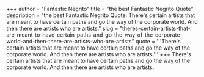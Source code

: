 +++
author = "Fantastic Negrito"
title = "the best Fantastic Negrito Quote"
description = "the best Fantastic Negrito Quote: There's certain artists that are meant to have certain paths and go the way of the corporate world. And then there are artists who are artists."
slug = "theres-certain-artists-that-are-meant-to-have-certain-paths-and-go-the-way-of-the-corporate-world-and-then-there-are-artists-who-are-artists"
quote = '''There's certain artists that are meant to have certain paths and go the way of the corporate world. And then there are artists who are artists.'''
+++
There's certain artists that are meant to have certain paths and go the way of the corporate world. And then there are artists who are artists.
